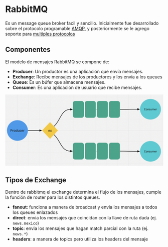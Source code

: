 # RabbitMQ

Es un message queue broker facil y sencillo. Inicialmente fue desarrollado sobre el protocolo programable [AMQP](https://www.rabbitmq.com/tutorials/amqp-concepts.html), y posteriormente se le agrego soporte para [multiples protocolos](https://www.rabbitmq.com/protocols.html)

## Componentes

El modelo de mensajes RabbitMQ se compone de:

- **Producer**: Un productor es una aplicación que envía mensajes.
- **Exchange**: Recibe mensajes de los productores y los envia a los queues
- **Queue**: Es un búfer que almacena mensajes.
- **Consumer**: Es una aplicación de usuario que recibe mensajes.

![rabbitmq](assets/rabbitmq.png)

## Tipos de  Exchange

Dentro de rabbitmq el exchange determina el flujo de los mensajes, cumple la función de router para los distintos queues.

- **fanout**: funciona a manera de broadcast y envia los mensajes a todos los queues enlazados
- **direct**: envia los mensajes que coincidan con la llave de ruta dada (ej. `news.mexico`)
- **topic**: envia los mensajes que hagan match parcial con la ruta (ej. `news.*`)
- **headers**: a manera de topics pero utiliza los headers del mensaje
